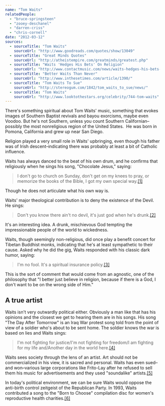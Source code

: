 ```yaml
---
name: "Tom Waits"
relatedPeople:
  - "bruce-springsteen"
  - "zooey-deschanel"
  - "darren-criss"
  - "chris-cornell"
date: "2012-03-12"
sources:
  - sourceTitle: "Tom Waits"
    sourceUrl: "http://www.goodreads.com/quotes/show/13049"
  - sourceTitle: "Great Minds Quotes"
    sourceUrl: "http://atheistempire.com/greatminds/greatest.php"
  - sourceTitle: "Waits 'Hedges His Bets' On Religion"
    sourceUrl: "http://www.contactmusic.com/news/waits-hedges-his-bets-on-religion_1031583"
  - sourceTitle: "Better Waits Than Never"
    sourceUrl: "http://www.inthesetimes.com/article/1390/"
  - sourceTitle: "Tom Waits To Sue"
    sourceUrl: "http://stereogum.com/1842/tom_waits_to_sue/news/"
  - sourceTitle: "Tom Waits"
    sourceUrl: "http://www.looktothestars.org/celebrity/744-tom-waits"
---
```


There's something spiritual about Tom Waits' music, something that evokes images of Southern Baptist revivals and bayou exorcisms, maybe even Voodoo. But he's not Southern, unless you count Southern Californian–possibly the most nonreligious region of the United States.  He was born in Pomona, California and grew up near San Diego.

Religion played a very small role in Waits' upbringing, even though his father was of Irish descent–indicating there was probably at least a bit of Catholic influence.

Waits has always danced to the beat of his own drum, and he confirms that religiously when he sings his song, "Chocolate Jesus," saying:

>I don't go to church on Sunday, don't get on my knees to pray, or memorize the books of the Bible, I got my own special way.<a class="source-citation" href="#http://www.goodreads.com/quotes/show/13049" title="Tom Waits">[1]</a>

Though he does not articulate what his own way is.

Waits' major theological contribution is to deny the existence of the Devil. He sings:

>Don't you know there ain't no devil, it's just god when he's drunk.<a class="source-citation" href="#http://atheistempire.com/greatminds/greatest.php" title="Great Minds Quotes">[2]</a>

It's an interesting idea. A drunk, mischievous God tempting the impressionable people of the world to wickedness.

Waits, though seemingly non-religious, did once play a benefit concert for Tibetan Buddhist monks, indicating that he's at least sympathetic to their cause. Asked why he did the gig, Waits responded with his classic dark humor, saying:

>I'm no fool. It's a spiritual insurance policy.<a class="source-citation" href="#http://www.contactmusic.com/news/waits-hedges-his-bets-on-religion_1031583" title="Waits &apos;Hedges His Bets&apos; On Religion">[3]</a>

This is the sort of comment that would come from an agnostic, one of the philosophy that "I better just believe in religion, because if there is a God, I don't want to be on the wrong side of Him."


## A true artist

Waits isn't very outwardly political either. Obviously a man like that has his opinions and the closest we get to hearing them are in his songs. His song "The Day After Tomorrow" is an Iraq War protest song told from the point of view of a soldier who's about to be sent home. The soldier knows the war is based on lies and Waits sings:

>I'm not fighting for justice/I'm not fighting for freedom/I am fighting for my life and/Another day in the world here.<a class="source-citation" href="#http://www.inthesetimes.com/article/1390/" title="Better Waits Than Never">[4]</a>

Waits sees society through the lens of an artist. Art should not be commercialized in his view, it is sacred and personal. Waits has even sued–and won–various large corporations like Frito-Lay after he refused to sell them his music for advertisements and they used "soundalike" artists.<a class="source-citation" href="#http://stereogum.com/1842/tom_waits_to_sue/news/" title="Tom Waits To Sue">[5]</a>

In today's political environment, we can be sure Waits would oppose the anti-birth control zeitgeist of the Republican Party. In 1993, Waits contributed a song to the "Born to Choose" compilation disc for women's reproductive health charities.<a class="source-citation" href="#http://www.looktothestars.org/celebrity/744-tom-waits" title="Tom Waits">[6]</a>
